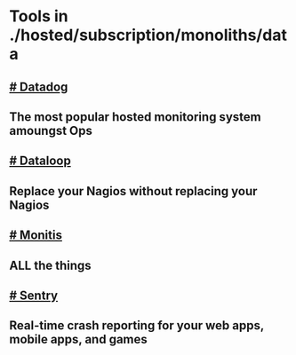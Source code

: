 # Tools in ./hosted/subscription/monoliths/data
## [# Datadog](datadog.md)
## The most popular hosted monitoring system amoungst Ops
## [# Dataloop](dataloop.md)
## Replace your Nagios without replacing your Nagios
## [# Monitis](monitis.md)
## ALL the things
## [# Sentry](sentry.md)
## Real-time crash reporting for your web apps, mobile apps, and games
